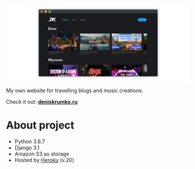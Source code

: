![](https://github.com/deniskrumko/deniskrumko/raw/master/static/images/github2.png)

My own website for travelling blogs and music creations.

Check it out:
**[deniskrumko.ru](https://deniskrumko.ru/)**

# About project

* Python 3.8.7
* Django 3.1
* Amazon S3 as storage
* Hosted by [Heroku](https://www.heroku.com/) (v.20)

